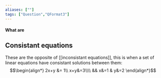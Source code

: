 ```yaml
---
aliases: [""]
tags: ["Question","QFormat3"]
---
```


#### What are
## Consistant equations
These are the opposite of [[inconsistant equations]], this is when a set of linear equations have consistant solutions between them:
$$\begin{align*}
2x+y &= 1\\
x+y&=3\\\\
&& x&=1 & y&=2 
\end{align*}$$